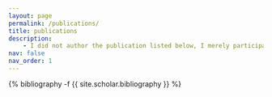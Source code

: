```yaml
---
layout: page
permalink: /publications/
title: publications
description: 
    - I did not author the publication listed below, I merely participated in the challenge. However, the publication related to my master's thesis work is in the oven! Stay tunned for its publication. 
nav: false
nav_order: 1
---
```

<!-- _pages/publications.md -->
<div class="publications">

{% bibliography -f {{ site.scholar.bibliography }} %}

</div>
